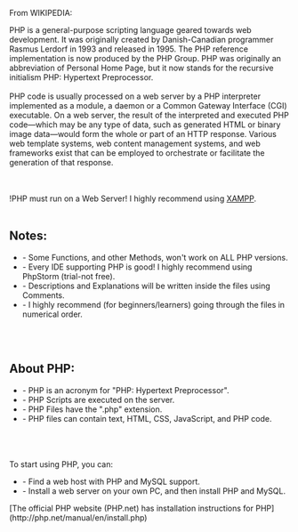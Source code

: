 From WIKIPEDIA:

PHP is a general-purpose scripting language geared towards web development.
It was originally created by Danish-Canadian programmer Rasmus Lerdorf in 1993 and released in 1995.
The PHP reference implementation is now produced by the PHP Group.
PHP was originally an abbreviation of Personal Home Page, but it now stands for the recursive initialism PHP: Hypertext Preprocessor.
<br><br>
PHP code is usually processed on a web server by a PHP interpreter implemented as a module, a daemon or a Common Gateway Interface (CGI) executable.
On a web server, the result of the interpreted and executed PHP code—which may be any type of data, such as generated HTML or binary image data—would
form the whole or part of an HTTP response.
Various web template systems, web content management systems, and web frameworks exist that can be employed to orchestrate or facilitate the
generation of that response.
<br><br><br>


!PHP must run on a Web Server! I highly recommend using [XAMPP](https://www.apachefriends.org/).
<br><br>

<h2>Notes:</h2>
<ul>
<li>- Some Functions, and other Methods, won't work on ALL PHP versions.</li>
<li>- Every IDE supporting PHP is good! I highly recommend using PhpStorm (trial-not free).</li>
<li>- Descriptions and Explanations will be written inside the files using Comments.</li>
<li>- I highly recommend (for beginners/learners) going through the files in numerical order.</li>
</ul>
<br><br>

<h2>About PHP:</h2>
<ul>
<li>- PHP is an acronym for "PHP: Hypertext Preprocessor".</li>
<li>- PHP Scripts are executed on the server.</li>
<li>- PHP Files have the ".php" extension.</li>
<li>- PHP files can contain text, HTML, CSS, JavaScript, and PHP code.</li>
</ul>
<br><br><br>
To start using PHP, you can:
<ul>
<li>- Find a web host with PHP and MySQL support.</li>
<li>- Install a web server on your own PC, and then install PHP and MySQL.</li>
</ul>
[The official PHP website (PHP.net) has installation instructions for PHP](http://php.net/manual/en/install.php)
